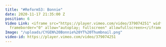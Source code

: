 ```yaml
---
title: "#Reform53: Bonnie"
date: 2020-11-17 21:35:00 Z
position: 6
Video Link: <iframe src="https://player.vimeo.com/video/379074251" width="640" height="360"
  frameborder="0" allow="autoplay; fullscreen" allowfullscreen></iframe>
Image: "/uploads/CYGEN%20Bonnie%20YT%20Thumbnail.png"
video-id: https://player.vimeo.com/video/379074251
---
```


